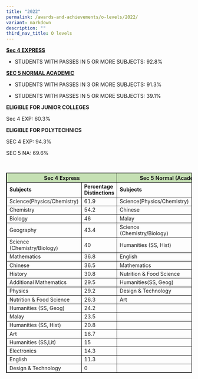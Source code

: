 ```yaml
---
title: "2022"
permalink: /awards-and-achievements/o-levels/2022/
variant: markdown
description: ""
third_nav_title: O levels
---
```

<strong><u>Sec 4 EXPRESS</u></strong>

* STUDENTS WITH PASSES IN 5 OR MORE SUBJECTS: 92.8%
	
<strong><u>SEC 5 NORMAL ACADEMIC</u></strong>

* STUDENTS WITH PASSES IN 3 OR MORE SUBJECTS: 91.3%

* STUDENTS WITH PASSES IN 5 OR MORE SUBJECTS: 39.1%

<strong>ELIGIBLE FOR JUNIOR COLLEGES</strong>

Sec 4 EXP: 60.3%


<strong>ELIGIBLE FOR POLYTECHNICS</strong>

SEC 4 EXP: 94.3%

SEC 5 NA: 69.6%


<br>

<style type="text/css">  
table, th, td, tr {  
border: 1px solid black;  
font-size:14px;  
}  
  
ol.small {list-style-type: lower-roman;font-size:14px;}  
  
.tg-s7g5{background-color:#C5E0B3; vertical-align:top  
}  
  
p.small{  
# line-height: 1.0; font-style:italic; font-size: 16px;  
}  
  
  
</style>  
<table style="width:100%">  
<thead>  
<tr>   
<th class="tg-s7g5" colspan="2">Sec 4 Express</th>  
<th class="tg-s7g5" colspan="2">Sec 5 Normal (Academic)</th>  
  
</tr>  
</thead>  
<tbody>  
<tr>  
<td><strong>Subjects</strong></td>  
  
<td><strong>Percentage Distinctions</strong></td>  
  
<td><strong>Subjects</strong></td>  
  
<td><strong>Percentage Distinctions</strong></td></tr>
	
<tr>  
<td>Science(Physics/Chemistry)</td>  
<td>61.9</td>
<td>Science(Physics/Chemistry)</td>  
<td>42.9</td>  
</tr> 
	
<tr>  
<td>Chemistry</td>  
<td>54.2</td>
<td>Chinese</td>  
<td>28.6</td>  
</tr>  
	
<tr>  
<td>Biology</td>  
<td>46</td>
<td>Malay</td>  
<td>25</td>  
</tr> 
	
<tr>  
<td>Geography</td>  
<td>43.4</td>
<td>Science (Chemistry/Biology)</td>  
<td>12.5</td>  
</tr> 
	
<tr>  
<td>Science (Chemistry/Biology)</td>  
<td>40</td>
<td>Humanities (SS, Hist)</td>  
<td>5.9</td>  
</tr>
	
<tr>  
<td>Mathematics</td>  
<td>36.8</td>
<td>English</td>  
<td>4.3</td>  
</tr>
	
<tr>  
<td>Chinese</td>  
<td>36.5</td>
<td>Mathematics</td>  
<td>0</td>  
</tr>

<tr>  
<td>History</td>  
<td>30.8</td>
<td>Nutrition &amp; Food Science</td>  
<td>0</td>  
</tr>
	
<tr>  
<td>Additional Mathematics</td>  
<td>29.5</td>
<td>Humanities(SS, Geog)</td>  
<td>0</td>  
</tr>
	
<tr>  
<td>Physics</td>  
<td>29.2</td>
<td>Design &amp; Technology</td>  
<td>0</td>  
</tr>
	
<tr>  
<td>Nutrition &amp; Food Science</td>  
<td>26.3</td>
<td>Art</td>  
<td>0</td>  
</tr>
 
<tr>  
<td>Humanities (SS, Geog)</td>  
<td>24.2</td>
<td> </td>  
<td> </td>
</tr>

<tr>  
<td>Malay</td>  
<td>23.5</td>
<td> </td>  
<td> </td>
</tr>
<tr>  
<td>Humanities (SS, Hist)</td>  
<td>20.8</td>
<td> </td>  
<td> </td>
</tr>

<tr>  
<td>Art</td>  
<td>16.7</td>
<td> </td>  
<td> </td>
</tr>
	
<tr>  
<td>Humanities (SS,Lit)</td>  
<td>15</td>
<td> </td>  
<td> </td>
</tr>
	
<tr>  
<td>Electronics</td>  
<td>14.3</td>
<td> </td>  
<td> </td>
</tr>

	
<tr>  
<td>English</td>  
<td>11.3</td>
<td> </td>  
<td> </td>
</tr>
	
<tr>  
<td>Design &amp; Technology</td>  
<td>0</td>
	<td> </td>  
<td> </td>
</tr>
</tbody>  
</table>